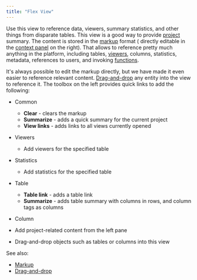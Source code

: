 ```yaml
---
title: "Flex View"
---
```


Use this view to reference data, viewers, summary statistics, and other things from disparate tables. This view is a
good way to provide [project](../../collaborate/project.md) summary. The content is stored in the [markup](markup.md) format (
directly editable in the
[context panel](navigation.md#context-panel) on the right). That allows to reference pretty much anything in
the platform, including tables, [viewers](../../visualize/viewers/viewers.md), columns, statistics, metadata, references to
users,
and invoking [functions](../concepts/functions/functions.md).

It's always possible to edit the markup directly, but we have made it even easier to reference relevant content.
[Drag-and-drop](drag-and-drop.md) any entity into the view to reference it. The toolbox on the left provides
quick links to add the following:

* Common
  * **Clear** - clears the markup
  * **Summarize** - adds a quick summary for the current project
  * **View links** - adds links to all views currently opened
* Viewers
  * Add viewers for the specified table
* Statistics
  * Add statistics for the specified table
* Table
  * **Table link** - adds a table link
  * **Summarize** - adds table summary with columns in rows, and column tags as columns
* Column

* Add project-related content from the left pane
* Drag-and-drop objects such as tables or columns into this view

See also:

* [Markup](markup.md)
* [Drag-and-drop](drag-and-drop.md)
